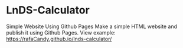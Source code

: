 # LnDS-Calculator
Simple Website Using Github Pages
Make a simple HTML website and publish it using Github Pages.
View example: https://rafaCandy.github.io/lnds-calculator/

